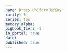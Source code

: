 ```yaml
---
name: Dress Uniform McCoy
rarity: 5
series: tos
memory_alpha:
bigbook_tier: -1
in_portal: true
date:
published: true
---
```




